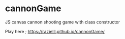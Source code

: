 # cannonGame
JS canvas cannon shooting game with class constructor

Play here ;
https://razielll.github.io/cannonGame/
